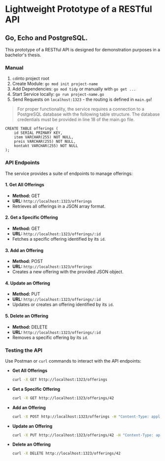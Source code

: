 # Lightweight Prototype of a RESTful API
## Go, Echo and PostgreSQL. 

This prototype of a RESTful API is designed for demonstration purposes in a bachelor's thesis. 

### Manual

1. `cd`into project root
2. Create Module: `go mod init project-name`
3. Add Dependencies: `go mod tidy` or manually with `go get ...`
4. Start Service locally: `go run project-name.go`
5. Send Requests on `localhost:1323` - the routing is defined in `main.go`!

> For proper functionality, the service requires a connection to a PostgreSQL database with the following table structure. The database credentials must be provided in line 18 of the main.go file.

```
CREATE TABLE offerings (
    id SERIAL PRIMARY KEY,
    item VARCHAR(255) NOT NULL,
    preis VARCHAR(255) NOT NULL,
    kontakt VARCHAR(255) NOT NULL
);
```

### API Endpoints

The service provides a suite of endpoints to manage offerings:

#### 1. Get All Offerings

- **Method:** GET
- **URL:** `http://localhost:1323/offerings`
- Retrieves all offerings in a JSON array format.

#### 2. Get a Specific Offering

- **Method:** GET
- **URL:** `http://localhost:1323/offerings/:id`
- Fetches a specific offering identified by its `id`.

#### 3. Add an Offering

- **Method:** POST
- **URL:** `http://localhost:1323/offerings`
- Creates a new offering with the provided JSON object.

#### 4. Update an Offering

- **Method:** PUT
- **URL:** `http://localhost:1323/offerings/:id`
- Updates or creates an offering identified by its `id`.

#### 5. Delete an Offering

- **Method:** DELETE
- **URL:** `http://localhost:1323/offerings/:id`
- Removes a specific offering by its `id`.

### Testing the API

Use Postman or `curl` commands to interact with the API endpoints:

- **Get All Offerings**
  ```bash
  curl -X GET http://localhost:1323/offerings
  ```

- **Get a Specific Offering**
  ```bash
  curl -X GET http://localhost:1323/offerings/42
  ```

- **Add an Offering**
  ```bash
  curl -X POST http://localhost:1323/offerings -H "Content-Type: application/json" -d '{"item":"Waschmaschine","preis":"9000","kontakt":"waschmaschine@schleuderpreis.com"}'
  ```

- **Update an Offering**
  ```bash
  curl -X PUT http://localhost:1323/offerings/42 -H "Content-Type: application/json" -d '{"preis":"799"}'
  ```

- **Delete an Offering**
  ```bash
  curl -X DELETE http://localhost:1323/offerings/42
  ```
